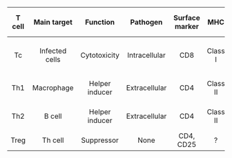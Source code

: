 
| T cell | Main target | Function | Pathogen | Surface marker | MHC | Cytokines or mediators |
|:-:|:-:|:-:|:-:|:-:|:-:|:-:|
| Tc | Infected cells | Cytotoxicity | Intracellular | CD8 | Class I | Perforins, granzymes, and fas ligand |
| Th1 | Macrophage | Helper inducer | Extracellular | CD4 | Class II | Interferon-γ and TGF-β |
| Th2 | B cell | Helper inducer | Extracellular | CD4 | Class II | IL-4, IL-6, IL-10, and others |
| Treg | Th cell | Suppressor | None | CD4, CD25 | ? | TGF-β and IL-10 |
    
